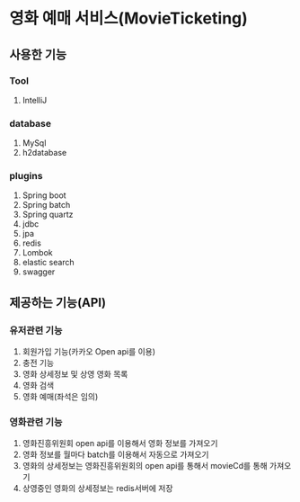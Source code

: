 # 영화 예매 서비스(MovieTicketing)

## 사용한 기능
### Tool
1. IntelliJ
### database
1. MySql
2. h2database
### plugins
1. Spring boot
2. Spring batch
3. Spring quartz
4. jdbc
5. jpa
6. redis
7. Lombok
8. elastic search
9. swagger

## 제공하는 기능(API)
### 유저관련 기능
1. 회원가입 기능(카카오 Open api를 이용)
2. 충전 기능
3. 영화 상세정보 및 상영 영화 목록
4. 영화 검색
5. 영화 예매(좌석은 임의)

### 영화관련 기능
1. 영화진흥위원회 open api를 이용해서 영화 정보를 가져오기
2. 영화 정보를 월마다 batch를 이용해서 자동으로 가져오기
3. 영화의 상세정보는 영화진흥위원회의 open api를 통해서 movieCd를 통해 가져오기
4. 상영중인 영화의 상세정보는 redis서버에 저장
